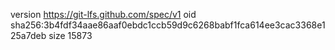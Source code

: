 version https://git-lfs.github.com/spec/v1
oid sha256:3b4fdf34aae86aaf0ebdc1ccb59d9c6268babf1fca614ee3cac3368e125a7deb
size 15873
